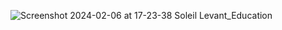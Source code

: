 ![Screenshot 2024-02-06 at 17-23-38 Soleil Levant_Education](https://github.com/august-dev-pro/ONG-siteweb/assets/143771382/dc2077db-7639-48e9-824d-f85f5dad40c5)
